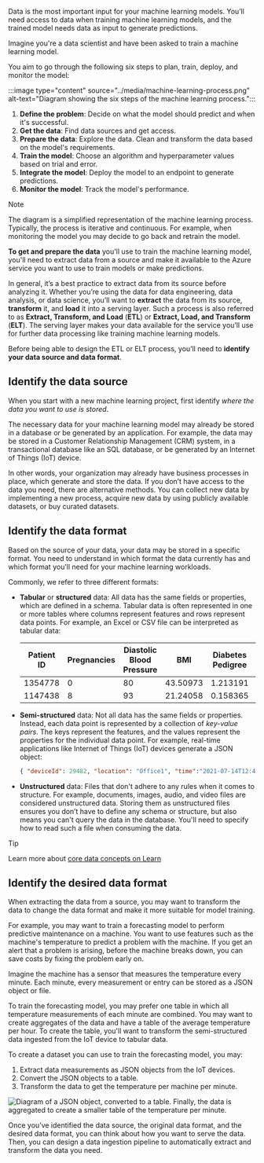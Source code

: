 Data is the most important input for your machine learning models. You’ll need access to data when training machine learning models, and the trained model needs data as input to generate predictions.

Imagine you're a data scientist and have been asked to train a machine learning model. 

You aim to go through the following six steps to plan, train, deploy, and monitor the model:

:::image type="content" source="../media/machine-learning-process.png" alt-text="Diagram showing the six steps of the machine learning process.":::

1. **Define the problem**: Decide on what the model should predict and when it's successful. 
1. **Get the data**: Find data sources and get access. 
1. **Prepare the data**: Explore the data. Clean and transform the data based on the model's requirements.
1. **Train the model**: Choose an algorithm and hyperparameter values based on trial and error.
1. **Integrate the model**: Deploy the model to an endpoint to generate predictions.
1. **Monitor the model**: Track the model's performance.

> [!Note]
> The diagram is a simplified representation of the machine learning process. Typically, the process is iterative and continuous. For example, when monitoring the model you may decide to go back and retrain the model.

**To get and prepare the data** you'll use to train the machine learning model, you'll need to extract data from a source and make it available to the Azure service you want to use to train models or make predictions.

In general, it’s a best practice to extract data from its source before analyzing it. Whether you’re using the data for data engineering, data analysis, or data science, you’ll want to **extract** the data from its source, **transform** it, and **load** it into a serving layer. Such a process is also referred to as **Extract, Transform, and Load** (**ETL**) or **Extract, Load, and Transform** (**ELT**). The serving layer makes your data available for the service you’ll use for further data processing like training machine learning models.

Before being able to design the ETL or ELT process, you’ll need to **identify your data source and data format**. 

## Identify the data source

When you start with a new machine learning project, first identify *where the data you want to use is stored*. 

The necessary data for your machine learning model may already be stored in a database or be generated by an application. For example, the data may be stored in a Customer Relationship Management (CRM) system, in a transactional database like an SQL database, or be generated by an Internet of Things (IoT) device. 

In other words, your organization may already have business processes in place, which generate and store the data. If you don’t have access to the data you need, there are alternative methods. You can collect new data by implementing a new process, acquire new data by using publicly available datasets, or buy curated datasets. 

## Identify the data format

Based on the source of your data, your data may be stored in a specific format. You need to understand in which format the data currently has and which format you’ll need for your machine learning workloads. 

Commonly, we refer to three different formats:

- **Tabular** or **structured** data: All data has the same fields or properties, which are defined in a schema. Tabular data is often represented in one or more tables where columns represent features and rows represent data points. For example, an Excel or CSV file can be interpreted as tabular data:

    |Patient ID|Pregnancies|Diastolic Blood Pressure|BMI|Diabetes Pedigree|Age|Diabetic|
    |---|---|---|---|---|---|---|
    |1354778|0|80|43.50973|1.213191|21|0|
    |1147438|8|93|21.24058|0.158365|23|1|

- **Semi-structured** data: Not all data has the same fields or properties. Instead, each data point is represented by a collection of *key-value pairs*. The keys represent the features, and the values represent the properties for the individual data point. For example, real-time applications like Internet of Things (IoT) devices generate a JSON object:

    ```json
    { "deviceId": 29482, "location": "Office1", "time":"2021-07-14T12:47:39Z", "temperature": 23 }
    ```

- **Unstructured** data: Files that don't adhere to any rules when it comes to structure. For example, documents, images, audio, and video files are considered unstructured data. Storing them as unstructured files ensures you don’t have to define any schema or structure, but also means you can't query the data in the database. You'll need to specify how to read such a file when consuming the data. 

> [!Tip]
> Learn more about [core data concepts on Learn](/learn/modules/explore-core-data-concepts?azure-portal=true)

## Identify the desired data format

When extracting the data from a source, you may want to transform the data to change the data format and make it more suitable for model training. 

For example, you may want to train a forecasting model to perform predictive maintenance on a machine. You want to use features such as the machine's temperature to predict a problem with the machine. If you get an alert that a problem is arising, before the machine breaks down, you can save costs by fixing the problem early on.

Imagine the machine has a sensor that measures the temperature every minute. Each minute, every measurement or entry can be stored as a JSON object or file.

To train the forecasting model, you may prefer one table in which all temperature measurements of each minute are combined. You may want to create aggregates of the data and have a table of the average temperature per hour. To create the table, you'll want to transform the semi-structured data ingested from the IoT device to tabular data.

To create a dataset you can use to train the forecasting model, you may:

1. Extract data measurements as JSON objects from the IoT devices.
1. Convert the JSON objects to a table.
1. Transform the data to get the temperature per machine per minute.

![Diagram of a JSON object, converted to a table. Finally, the data is aggregated to create a smaller table of the temperature per minute.](../media/02-01-json-table.png)

Once you’ve identified the data source, the original data format, and the desired data format, you can think about how you want to serve the data. Then, you can design a data ingestion pipeline to automatically extract and transform the data you need.
